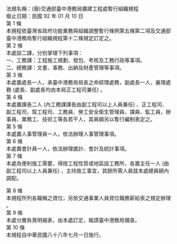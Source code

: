 法規名稱：(廢)交通部臺中港務局擴建工程處暫行組織規程  
廢止日期：民國 92 年 01 月 10 日  
第 1 條  
本規程依臺灣省政府功能業務與組織調整暫行條例第五條第二項及交通部  
臺中港務局暫行組織規程第十二條規定訂定之。  
第 2 條  
本處設二課，分別掌理下列事項：  
一、工務課：工程施工規劃、發包、考核及工務行政等事項。  
二、總務課：文書、事務、出納及財產管理等事項。  
第 3 條  
本處置處長一人，承臺中港務局局長之命綜理處務，副處長一人，襄理處  
務 (處長、副處長均由本局正工程司兼任) 。  
第 4 條  
本處置課長二人 (內工務課課長由副工程司以上人員兼任) 、正工程司、  
副工程司，幫工程司、工務員、勞工安全衛生管理員、課員、監工員，辦  
事員、業務工、技術工等各若干人，其員額另以暫行編制表定之。  
第 5 條  
本處置人事管理員一人，依法辦理人事管理事項。  
第 6 條  
本處置會計員一人，依法辦理歲計、會計及統計事項。  
第 7 條  
本處為便利施工需要，得按工程性質或地區設工務所，各置主任一人 (由  
副工程司以上人員兼任) ，主持施工事宜，其餘所需人員就本處總員額內  
調配。  


第 8 條  
本規程所列各職稱之資位，另依交通事業人員資位職務薪給表之規定辦理  
。  
第 9 條  
本處分層負責明細表，由本處訂定，報請臺中港務局備查。  
第 10 條  
本規程自中華民國八十八年七月一日施行。  


